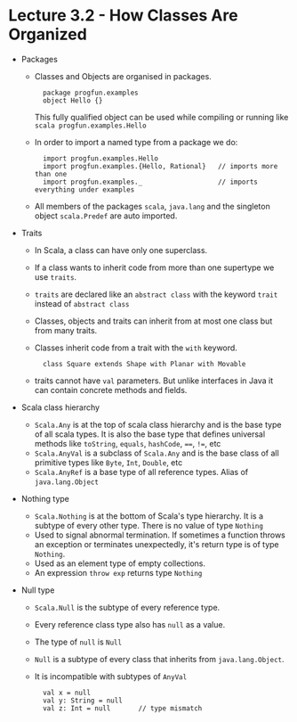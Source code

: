# Lecture 3.2 - How Classes Are Organized

- Packages
    + Classes and Objects are organised in packages.

            package progfun.examples
            object Hello {}

        This fully qualified object can be used while compiling or running like `scala progfun.examples.Hello`

    + In order to import a named type from a package we do:

            import progfun.examples.Hello
            import progfun.examples.{Hello, Rational}   // imports more than one
            import progfun.examples._                   // imports everything under examples

    + All members of the packages `scala`, `java.lang` and the singleton object `scala.Predef` are auto imported.

- Traits
    + In Scala, a class can have only one superclass.
    + If a class wants to inherit code from more than one supertype we use `traits`.
    + `traits` are declared like an `abstract class` with the keyword  `trait` instead of `abstract class`
    + Classes, objects and traits can inherit from at most one class but from many traits.
    + Classes inherit code from a trait with the `with` keyword.

            class Square extends Shape with Planar with Movable

    + traits cannot have `val` parameters. But unlike interfaces in Java it can contain concrete methods and fields.

- Scala class hierarchy
    + `Scala.Any` is at the top of scala class hierarchy and is the base type of all scala types. It is also the base type that defines universal methods like `toString`, `equals`, `hashCode`, `==`, `!=`, etc
    + `Scala.AnyVal` is a subclass of `Scala.Any` and is the base class of all primitive types like `Byte`, `Int`, `Double`, etc
    + `Scala.AnyRef` is a base type of all reference types. Alias of `java.lang.Object`

- Nothing type
    + `Scala.Nothing` is at the bottom of Scala's type hierarchy. It is a subtype of every other type. There is no value of type `Nothing`
    + Used to signal abnormal termination. If sometimes a function throws an exception or terminates unexpectedly, it's return type is of type `Nothing`.
    + Used as an element type of empty collections.
    + An expression `throw exp` returns type `Nothing`

- Null type
    + `Scala.Null` is the subtype of every reference type.
    + Every reference class type also has `null` as a value.
    + The type of `null` is `Null`
    + `Null` is a subtype of every class that inherits from `java.lang.Object`.
    + It is incompatible with subtypes of `AnyVal`

            val x = null
            val y: String = null
            val z: Int = null       // type mismatch


